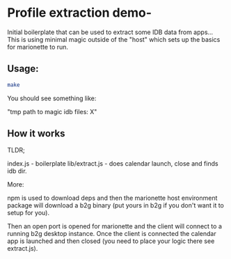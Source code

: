 # Profile extraction demo-

Initial boilerplate that can be used to extract some IDB data
from apps... This is using minimal magic outside of the "host"
which sets up the basics for marionette to run.

## Usage:

```sh
make
```

You should see something like:

"tmp path to magic idb files: X"

## How it works

TLDR;

index.js - boilerplate
lib/extract.js - does calendar launch, close and finds idb dir.

More:

npm is used to download deps and then the marionette host
environment package will download a b2g binary (put yours in b2g if
you don't want it to setup for you).

Then an open port is opened for marionette and the client will
connect to a running b2g desktop instance. Once the client is
connected the calendar app is launched and then closed (you need to
place your logic there see extract.js).
